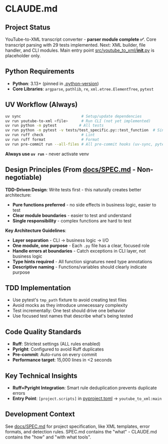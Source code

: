 # CLAUDE.md

## Project Status
YouTube-to-XML transcript converter - **parser module complete ✅**. Core transcript parsing with 29 tests implemented. Next: XML builder, file handler, and CLI modules. Main entry point [src/youtube_to_xml/__init__.py](src/youtube_to_xml/__init__.py) is placeholder only.

## Python Requirements
- **Python**: 3.13+ (pinned in [.python-version](.python-version))
- **Core Libraries**: `argparse`, `pathlib`, `re`, `xml.etree.ElementTree`, `pytest`

## UV Workflow (Always)
```bash
uv sync                           # Setup/update dependencies 
uv run youtube-to-xml <file>      # Run CLI (not yet implemented)
uv run python -m pytest          # All tests
uv run python -m pytest -v tests/test_specific.py::test_function  # Single test
uv run ruff check                 # Lint
uv run ruff format                # Format
uv run pre-commit run --all-files # All pre-commit hooks (uv-sync, pytest, ruff)
```

**Always use `uv run`** - never activate venv

## Design Principles (From [docs/SPEC.md](docs/SPEC.md) - Non-negotiable)
**TDD-Driven Design**: Write tests first - this naturally creates better architecture:
- **Pure functions preferred** - no side effects in business logic, easier to test
- **Clear module boundaries** - easier to test and understand
- **Single responsibility** - complex functions are hard to test

**Key Architecture Guidelines**:
- **Layer separation** - CLI → business logic → I/O
- **One module, one purpose** - Each `.py` file has a clear, focused role
- **Handle errors at boundaries** - Catch exceptions in CLI layer, not business logic
- **Type hints required** - All function signatures need type annotations
- **Descriptive naming** - Functions/variables should clearly indicate purpose

## TDD Implementation
- Use pytest's `tmp_path` fixture to avoid creating test files
- Avoid mocks as they introduce unnecessary complexity
- Test incrementally: One test should drive one behavior
- Use focused test names that describe what's being tested  

## Code Quality Standards
- **Ruff**: Strictest settings (ALL rules enabled)
- **Pyright**: Configured to avoid Ruff duplicates  
- **Pre-commit**: Auto-runs on every commit
- **Performance target**: 15,000 lines in <2 seconds

## Key Technical Insights
- **Ruff+Pyright Integration**: Smart rule deduplication prevents duplicate errors
- **Entry Point**: `[project.scripts]` in [pyproject.toml](pyproject.toml) → `youtube_to_xml:main`

## Development Context
See [docs/SPEC.md](docs/SPEC.md) for project specification, like XML templates, error formats, and detection rules. SPEC.md contains the "what" - CLAUDE.md contains the "how" and "with what tools".